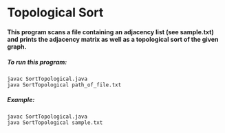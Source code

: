 # Topological Sort

#### This program scans a file containing an adjacency list (see sample.txt) and prints the adjacency matrix as well as a topological sort of the given graph.

##### To run this program:

```
javac SortTopological.java
java SortTopological path_of_file.txt
```

##### Example:

```
javac SortTopological.java
java SortTopological sample.txt
```
